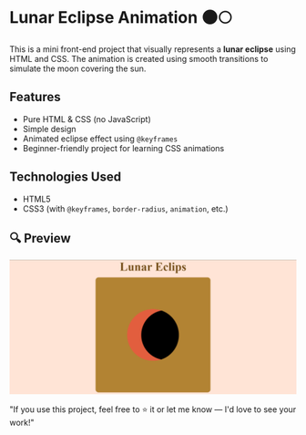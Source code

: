# Lunar Eclipse Animation 🌑🌕

This is a mini front-end project that visually represents a **lunar eclipse** using HTML and CSS. The animation is created using   smooth transitions to simulate the moon covering the sun.

##  Features
- Pure HTML & CSS (no JavaScript)
- Simple design
- Animated eclipse effect using `@keyframes`
- Beginner-friendly project for learning CSS animations

##  Technologies Used
- HTML5
- CSS3 (with `@keyframes`, `border-radius`, `animation`, etc.)

## 🔍 Preview

![Lunar Eclipse Animation](/preview.png)

"If you use this project, feel free to ⭐ it or let me know — I'd love to see your work!"


